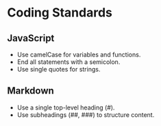 
# Coding Standards

## JavaScript
- Use camelCase for variables and functions.
- End all statements with a semicolon.
- Use single quotes for strings.

## Markdown
- Use a single top-level heading (#).
- Use subheadings (##, ###) to structure content.
